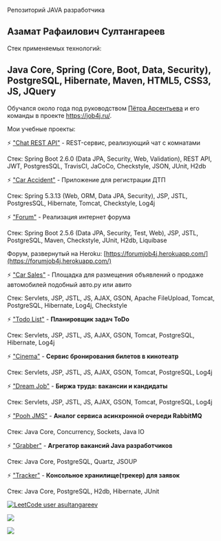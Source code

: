 Репозиторий JAVA разработчика

## Азамат Рафаилович Султангареев

Стек применяемых технологий:
## Java Core, Spring (Core, Boot, Data, Security), PostgreSQL, Hibernate, Maven, HTML5, CSS3, JS, JQuery

Обучался около года под руководством [Пётра Арсентьева](https://github.com/peterarsentev) и его команды в проекте https://job4j.ru/.

Мои учебные проекты:

⚡ ["Chat REST API"](https://github.com/Azamat-Sult/job4j_chat) - REST-сервис, реализующий чат c комнатами

Стек: Spring Boot 2.6.0 (Data JPA, Security, Web, Validation), REST API, JWT, PostgresSQL, TravisCI, JaCoCo, Checkstyle, JSON, JUnit, H2db

⚡ ["Car Accident"](https://github.com/Azamat-Sult/job4j_car_accident) - Приложение для регистрации ДТП

Стек: Spring 5.3.13 (Web, ORM, Data JPA, Security), JSP, JSTL, PostgresSQL, Hibernate, Tomcat, Checkstyle, Log4j

⚡ ["Forum"](https://github.com/Azamat-Sult/job4j_forum) - Реализация интернет форума

Стек: Spring Boot 2.5.6 (Data JPA, Security, Test, Web), JSP, JSTL, PostgreSQL, Maven, Checkstyle, JUnit, H2db, Liquibase

Форум, развернутый на Heroku: [https://forumjob4j.herokuapp.com/](https://forumjob4j.herokuapp.com/)

⚡ ["Car Sales"](https://github.com/Azamat-Sult/job4j_cars) - Площадка для размещения объявлений о продаже автомобилей подобный авто.ру или авито

Стек: Servlets, JSP, JSTL, JS, AJAX, GSON, Apache FileUpload, Tomcat, PostgreSQL, Hibernate, Log4j, Checkstyle

⚡ ["Todo List"](https://github.com/Azamat-Sult/job4j_todo) - **Планировщик задач ToDo**

Стек: Servlets, JSP, JSTL, JS, AJAX, GSON, Tomcat, PostgreSQL, Hibernate, Log4j

⚡ ["Cinema"](https://github.com/Azamat-Sult/job4j_cinema) - **Сервис бронирования билетов в кинотеатр**

Стек: Servlets, JSP, JSTL, JS, AJAX, GSON, Tomcat, PostgreSQL, Log4j

⚡ ["Dream Job"](https://github.com/Azamat-Sult/job4j_dreamjob) - **Биржа труда: вакансии и кандидаты**

Стек: Servlets, JSP, JSTL, JS, AJAX, GSON, Tomcat, PostgreSQL, Log4j

⚡ ["Pooh JMS"](https://github.com/Azamat-Sult/job4j_pooh) - **Аналог сервиса асинхронной очереди RabbitMQ**

Стек: Java Core, Concurrency, Sockets, Java IO

⚡ ["Grabber"](https://github.com/Azamat-Sult/job4j_grabber) - **Агрегатор вакансий Java разработчиков**

Стек: Java Core, PostgreSQL, Quartz, JSOUP

⚡ ["Tracker"](https://github.com/Azamat-Sult/job4j_tracker) - **Консольное хранилище(трекер) для заявок**

Стек: Java Core, PostgreSQL, H2db, Hibernate, JUnit

[![LeetCode user asultangareev](https://img.shields.io/badge/dynamic/json?style=plastic&labelColor=black&color=%23ffa116&label=LeetCode&query=solvedOverTotal&url=https%3A%2F%2Fleetcode-badge.vercel.app%2Fapi%2Fusers%2Fasultangareev&logo=leetcode&logoColor=yellow)](https://leetcode.com/asultangareev/)

[![](https://badgen.net/badge/icon/telegram?icon=telegram&label)](https://t.me/asultangareev)

![](https://komarev.com/ghpvc/?username=Azamat-Sult&color=brightgreen&style=plastic)

